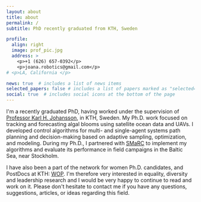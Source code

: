 ```yaml
---
layout: about
title: about
permalink: /
subtitle: PhD recently graduated from KTH, Sweden

profile:
  align: right
  image: prof_pic.jpg
  address: >
    <p>+1 (626) 657-0392</p>
    <p>joana.robotics@gmail.com</p>
# <p>LA, California </p>

news: true  # includes a list of news items
selected_papers: false # includes a list of papers marked as "selected={true}"
social: true  # includes social icons at the bottom of the page
---
```


I'm a recently graduated PhD, having worked under the supervision of <a href="https://people.kth.se/~kallej/" target="_blank">Professor Karl H. Johansson</a>, in KTH, Sweden.
My Ph.D. work focused on tracking and forecasting algal blooms using satellite ocean data and UAVs. 
I developed control algorithms for multi- and single-agent systems path planning and decision-making based on adaptive sampling, optimization, and modeling. 
During my Ph.D., I partnered with <a href="https://smarc.se/" target="_blank">SMaRC</a> to implement my algorithms and evaluate its performance in field campaigns in the Baltic Sea, near Stockholm.

I have also been a part of the network for women Ph.D. candidates, and PostDocs at KTH: <a href="https://www.kth.se/blogs/wop/" target="_blank">WOP</a>. I'm therefore very interested in equality, diversity and leadership research and I would be very happy to continue to read and work on it. Please don't hesitate to contact me if you have any questions, suggestions, articles, or ideas regarding this field.

